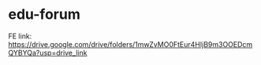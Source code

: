 # edu-forum

FE link: https://drive.google.com/drive/folders/1mwZvMO0FtEur4HIjB9m3OOEDcmQYBYQa?usp=drive_link
